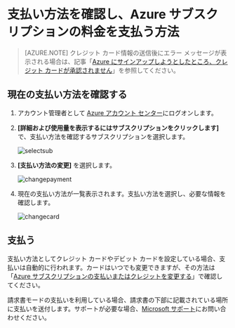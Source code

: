 <properties
	pageTitle="支払い方法を確認し、Azure サブスクリプションの料金を支払う方法 | Microsoft Azure"
	description="支払い方法を確認し、Azure サブスクリプションの料金を支払う方法について説明します"
	services="billing"
	documentationCenter=""
	authors="genlin"
	manager="msmbaldwin"
	editor="meerak"
	/>

<tags
	ms.service="billing"
	ms.workload="na"
	ms.tgt_pltfrm="na"
	ms.devlang="na"
	ms.topic="article"
	ms.date="12/21/2015"
	ms.author="genli"/>

# 支払い方法を確認し、Azure サブスクリプションの料金を支払う方法

>[AZURE.NOTE] クレジット カード情報の送信後にエラー メッセージが表示される場合は、記事「[Azure にサインアップしようとしたところ、クレジット カードが承認されません](billing-credit-card-fails-during-azure-sign-up.md)」を参照してください。

## 現在の支払い方法を確認する
1. アカウント管理者として [Azure アカウント センター](https://account.windowsazure.com/Subscriptions)にログオンします。

2. **[詳細および使用量を表示するにはサブスクリプションをクリックします]** で、支払い方法を確認するサブスクリプションを選択します。

     ![selectsub](./media/billing-verify-and-make-payment/selectsub.png)

3. **[支払い方法の変更]** を選択します。

    ![changepayment](./media/billing-verify-and-make-payment/changepayment.png)

4. 現在の支払い方法が一覧表示されます。支払い方法を選択し、必要な情報を確認します。

    ![changecard](./media/billing-verify-and-make-payment/changecard.png)

## 支払う

支払い方法としてクレジット カードやデビット カードを設定している場合、支払いは自動的に行われます。カードはいつでも変更できますが、その方法は「[Azure サブスクリプションの支払いまたはクレジットを変更する](billing-how-to-change-credit-card.md)」で確認してください。

請求書モードの支払いを利用している場合、請求書の下部に記載されている場所に支払いを送付します。サポートが必要な場合、[Microsoft サポート](https://portal.azure.com/#blade/Microsoft_Azure_Support/HelpAndSupportBlade)にお問い合わせください。

<!---HONumber=AcomDC_0413_2016-->